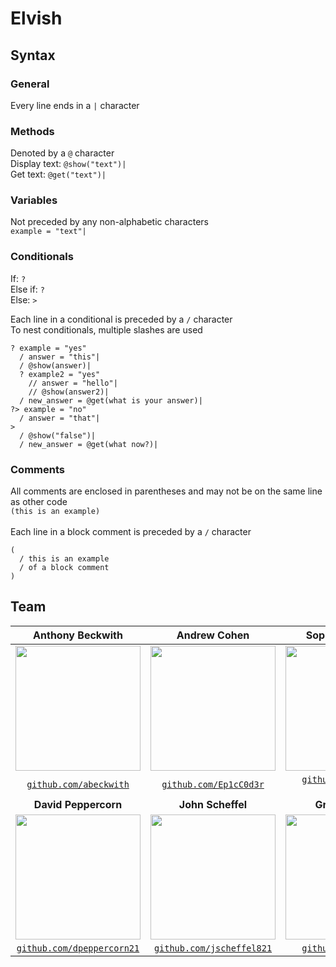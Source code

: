 # Elvish

## Syntax
### General
Every line ends in a `|` character

### Methods
Denoted by a `@` character <br>
Display text: `@show("text")|` <br>
Get text: `@get("text")|` <br>

### Variables
Not preceded by any non-alphabetic characters <br>
`example = "text"|`

### Conditionals
If: `?` <br>
Else if: `?` <br>
Else: `>` <br>

Each line in a conditional is preceded by a `/` character <br>
To nest conditionals, multiple slashes are used <br>
```
? example = "yes"
  / answer = "this"|
  / @show(answer)|
  ? example2 = "yes"
    // answer = "hello"|
    // @show(answer2)|
  / new_answer = @get(what is your answer)|
?> example = "no"
  / answer = "that"|
>
  / @show("false")|
  / new_answer = @get(what now?)|
```

### Comments
All comments are enclosed in parentheses and may not be on the same line as other code <br>
`(this is an example)` <br><br>
Each line in a block comment is preceded by a `/` character
```
(
  / this is an example
  / of a block comment
)
```

## Team
| **Anthony Beckwith** | **Andrew Cohen** | **Sophia Hubscher** |
| :---: | :---:| :---: |
| <img src="https://avatars0.githubusercontent.com/u/28630201?s=460&v=4" width=200> | <img src="https://avatars2.githubusercontent.com/u/45371974?s=460&v=4" width=200> | <img src="https://avatars2.githubusercontent.com/u/33038334?s=460&v=4" width=200> |
| <a href="http://github.com/abeckwith" target="_blank">`github.com/abeckwith`</a> | <a href="http://github.com/Ep1cC0d3r" target="_blank">`github.com/Ep1cC0d3r`</a> | <a href="http://github.com/sophia-hubscher" target="_blank">`github.com/sophia-hubscher`</a> |
| **David Peppercorn** | **John Scheffel** | **Griffith Wood**|
| <img src="https://avatars2.githubusercontent.com/u/45371952?s=460&v=4" width=200> | <img src="https://avatars3.githubusercontent.com/u/42395117?s=96&v=4" width=200> | <img src="https://avatars2.githubusercontent.com/u/27563749?s=460&v=4" width=200> |
| <a href="http://github.com/dpeppercorn21" target="_blank">`github.com/dpeppercorn21`</a> | <a href="http://github.com/jscheffel821" target="_blank">`github.com/jscheffel821`</a> | <a href="http://github.com/gwood19" target="_blank">`github.com/gwood19`</a> |
